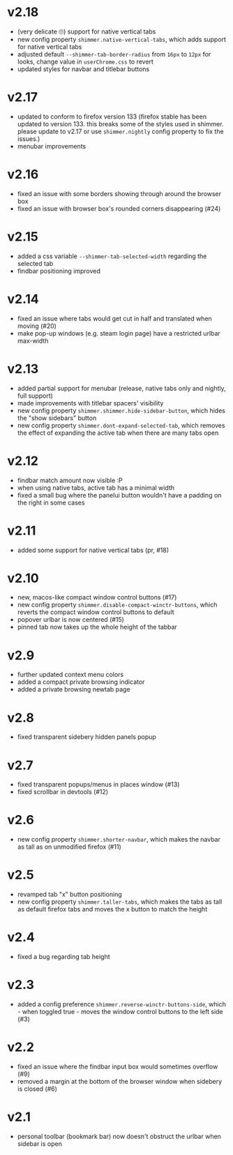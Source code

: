 # v2.18
 - (very delicate 🙄) support for native vertical tabs
 - new config property `shimmer.native-vertical-tabs`, which adds support for native vertical tabs
 - adjusted default `--shimmer-tab-border-radius` from `16px` to `12px` for looks, change value in `userChrome.css` to revert
 - updated styles for navbar and titlebar buttons

# v2.17
 - updated to conform to firefox version 133 (firefox stable has been updated to version 133. this breaks some of the styles used in shimmer. please update to v2.17 or use `shimmer.nightly` config property to fix the issues.)
 - menubar improvements

# v2.16
 - fixed an issue with some borders showing through around the browser box
 - fixed an issue with browser box's rounded corners disappearing (#24)

# v2.15
 - added a css variable `--shimmer-tab-selected-width` regarding the selected tab
 - findbar positioning improved

# v2.14
 - fixed an issue where tabs would get cut in half and translated when moving (#20)
 - make pop-up windows (e.g. steam login page) have a restricted urlbar max-width

# v2.13
 - added partial support for menubar (release, native tabs only and nightly, full support)
 - made improvements with titlebar spacers' visibility
 - new config property `shimmer.shimmer.hide-sidebar-button`, which hides the "show sidebars" button
 - new config property `shimmer.dont-expand-selected-tab`, which removes the effect of expanding the active tab when there are many tabs open

# v2.12
 - findbar match amount now visible :P
 - when using native tabs, active tab has a minimal width
 - fixed a small bug where the panelui button wouldn't have a padding on the right in some cases

# v2.11
 - added some support for native vertical tabs (pr, #18)

# v2.10
 - new, macos-like compact window control buttons (#17)
 - new config property `shimmer.disable-compact-winctr-buttons`, which reverts the compact window control buttons to default
 - popover urlbar is now centered (#15)
 - pinned tab now takes up the whole height of the tabbar

# v2.9
 - further updated context menu colors
 - added a compact private browsing indicator
 - added a private browsing newtab page

# v2.8
 - fixed transparent sidebery hidden panels popup

# v2.7
 - fixed transparent popups/menus in places window (#13)
 - fixed scrollbar in devtools (#12)

# v2.6
 - new config property `shimmer.shorter-navbar`, which makes the navbar as tall as on unmodified firefox (#11)

# v2.5
 - revamped tab "x" button positioning
 - new config property `shimmer.taller-tabs`, which makes the tabs as tall as default firefox tabs and moves the x button to match the height

# v2.4
 - fixed a bug regarding tab height

# v2.3
 - added a config preference `shimmer.reverse-winctr-buttons-side`, which - when toggled true - moves the window control buttons to the left side (#3)

# v2.2
 - fixed an issue where the findbar input box would sometimes overflow (#9)
 - removed a margin at the bottom of the browser window when sidebery is closed (#6)

# v2.1
 - personal toolbar (bookmark bar) now doesn't obstruct the urlbar when sidebar is open
